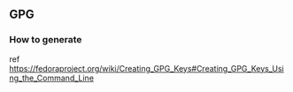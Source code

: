 ## GPG

### How to generate

ref https://fedoraproject.org/wiki/Creating_GPG_Keys#Creating_GPG_Keys_Using_the_Command_Line
